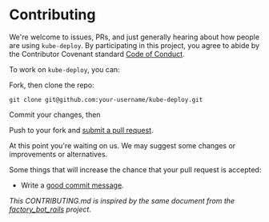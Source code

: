 # Contributing

We're welcome to issues, PRs, and just generally hearing about how people are using `kube-deploy`.
By participating in this project, you agree to abide by the Contributor Covenant standard [Code of Conduct](https://www.contributor-covenant.org/version/1/4/code-of-conduct.html).

To work on `kube-deploy`, you can:

Fork, then clone the repo:

    git clone git@github.com:your-username/kube-deploy.git

Commit your changes, then 

Push to your fork and [submit a pull request][pr].

[pr]: https://github.com/mycujoo/kube-deploy/compare/

At this point you're waiting on us. We may suggest
some changes or improvements or alternatives.

Some things that will increase the chance that your pull request is accepted:

* Write a [good commit message][commit].

[commit]: http://tbaggery.com/2008/04/19/a-note-about-git-commit-messages.html

*This CONTRIBUTING.md is inspired by the same document from the [factory_bot_rails](https://github.com/thoughtbot/factory_bot_rails/blob/master/CONTRIBUTING.md) project.*